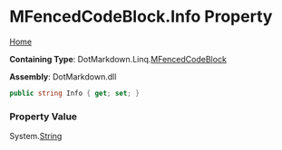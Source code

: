 <a name="_top"></a>

# MFencedCodeBlock\.Info Property

[Home](../../../../README.md#_top)

**Containing Type**: DotMarkdown\.Linq\.[MFencedCodeBlock](../README.md#_top)

**Assembly**: DotMarkdown\.dll

```csharp
public string Info { get; set; }
```

### Property Value

System\.[String](https://docs.microsoft.com/en-us/dotnet/api/system.string)

